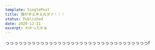 ```yaml
---
template: SinglePost
title: 俺がぞえぞえ丸ダァ！！！
status: Published
date: 2020-12-31
excerpt: わかったかぁ
---
```

っっっっっっっっっっっっっっっっっっっっっっっっっっっっっっっっっf